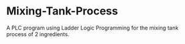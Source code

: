 # Mixing-Tank-Process
A PLC program using Ladder Logic Programming for the mixing tank process of 2 ingredients. 
